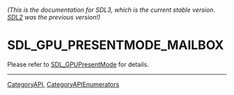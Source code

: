 ###### (This is the documentation for SDL3, which is the current stable version. [SDL2](https://wiki.libsdl.org/SDL2/) was the previous version!)
# SDL_GPU_PRESENTMODE_MAILBOX

Please refer to [SDL_GPUPresentMode](SDL_GPUPresentMode) for details.

----
[CategoryAPI](CategoryAPI), [CategoryAPIEnumerators](CategoryAPIEnumerators)

